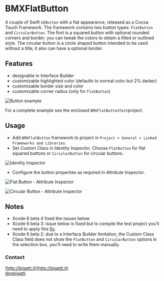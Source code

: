 # BMXFlatButton

A couple of Swift `UIButton` with a flat appearance, released as a Cocoa Touch Framework. The framework contains two button types: `FlatButton` and `CircularButton`. The first is a squared button with optional rounded corners and border; you can tweak the colors to obtain a filled or outlined style. The circular button is a circle shaped button intended to be used without a title; it also can have a optional border.

## Features

- designable in Interface Builder
- customizable highlighted color (defaults to normal color but 2% darker)
- customizable border size and color
- customizable corner radius (only for `FlatButton`)

![Button example](http://f.cl.ly/items/0i1l2d1o2e1E0r323l2D/BMXFlatButtonExample.png)

For a complete example see the enclosed `BMXFlatButtonTest`project.

## Usage

- Add `BMXFlatButton` framework to project in `Project > General > Linked Frameworks and Libraries`.
- Set *Custom Class* in *Identity Inspector*. Choose `FlatButton` for flat squared buttons or `CircularButton` for circular buttons.

![Identity Inspector](http://f.cl.ly/items/381e1A1g0U2D08420s1q/Schermata%202014-07-05%20alle%2021.49.25.png)

- Configure the button properties as required in *Attribute Inspector*.

![Flat Button - Attribute Inspector](http://f.cl.ly/items/1E0D1r1g02351Y0m1s32/IB1.png)

![Circular Button - Attribute Inspector](http://f.cl.ly/items/213t293C3R2L1W2I0d42/IB2.png)

## Notes
- Xcode 6 beta 4 fixed the issues below
- Xcode 6 beta 3: issue below is fixed but to compile the test project you'll need to apply this [fix](http://stackoverflow.com/questions/24622650/xcode-6-beta-3-invalid-virtual-filesystem-overlay-file).
- Xcode 6 beta 2: due to a Interface Builder limitation, the Custom Class Class field does not show the `FlatButton` and `CircularButton` options in the selection box, you'll need to write them manually.

### Contact
[http://bigatti.it](http://bigatti.it)  
[@mbigatti](https://twitter.com/mbigatti)
